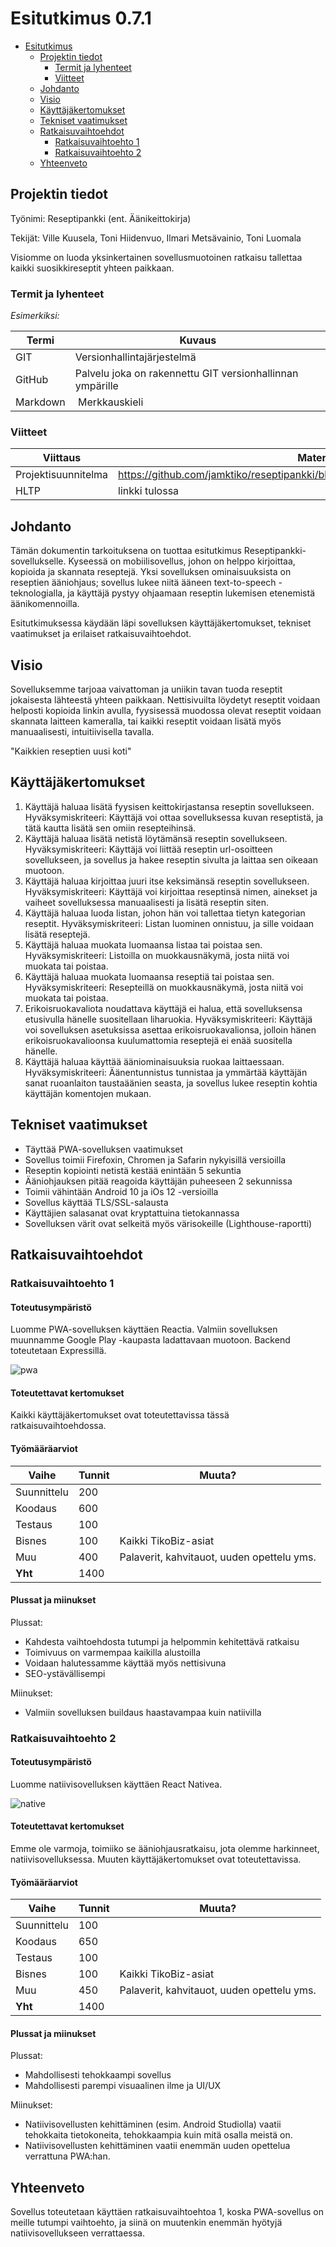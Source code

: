 # Esitutkimus 0.7.1

- [Esitutkimus](#esitutkimus)
  - [Projektin tiedot](#projektin-tiedot)
    - [Termit ja lyhenteet](#termit-ja-lyhenteet)
    - [Viitteet](#viitteet)
  - [Johdanto](#johdanto)
  - [Visio](#visio)
  - [Käyttäjäkertomukset](#k%C3%A4ytt%C3%A4j%C3%A4kertomukset)
  - [Tekniset vaatimukset](#tekniset-vaatimukset)
  - [Ratkaisuvaihtoehdot](#ratkaisuvaihtoehdot)
    - [Ratkaisuvaihtoehto 1](#ratkaisuvaihtoehto-1)
    - [Ratkaisuvaihtoehto 2](#ratkaisuvaihtoehto-2)
  - [Yhteenveto](#yhteenveto)

## Projektin tiedot

Työnimi: Reseptipankki (ent. Äänikeittokirja)

Tekijät: Ville Kuusela, Toni Hiidenvuo, Ilmari Metsävainio, Toni Luomala

Visiomme on luoda yksinkertainen sovellusmuotoinen ratkaisu tallettaa kaikki suosikkireseptit yhteen paikkaan.

### Termit ja lyhenteet

_Esimerkiksi:_

| Termi | Kuvaus |
|---|---|
GIT | Versionhallintajärjestelmä
GitHub | Palvelu joka on rakennettu GIT versionhallinnan ympärille
Markdown | Merkkauskieli

### Viitteet

| Viittaus | Materiaali |
|---|---|
Projektisuunnitelma | https://github.com/jamktiko/reseptipankki/blob/main/Asiakirjat/projektisuunnitelma.md
HLTP | linkki tulossa

## Johdanto

Tämän dokumentin tarkoituksena on tuottaa esitutkimus Reseptipankki-sovellukselle. Kyseessä on mobiilisovellus, johon on helppo kirjoittaa, kopioida ja skannata reseptejä. Yksi sovelluksen ominaisuuksista on reseptien ääniohjaus; sovellus lukee niitä ääneen text-to-speech -teknologialla, ja käyttäjä pystyy ohjaamaan reseptin lukemisen etenemistä äänikomennoilla.

Esitutkimuksessa käydään läpi sovelluksen käyttäjäkertomukset, tekniset vaatimukset ja erilaiset ratkaisuvaihtoehdot.

## Visio

Sovelluksemme tarjoaa vaivattoman ja uniikin tavan tuoda reseptit jokaisesta lähteestä yhteen paikkaan. Nettisivuilta löydetyt reseptit voidaan helposti kopioida linkin avulla, fyysisessä muodossa olevat reseptit voidaan skannata laitteen kameralla, tai kaikki reseptit voidaan lisätä myös manuaalisesti, intuitiivisella tavalla.

"Kaikkien reseptien uusi koti"

## Käyttäjäkertomukset

1. Käyttäjä haluaa lisätä fyysisen keittokirjastansa reseptin sovellukseen. Hyväksymiskriteeri: Käyttäjä voi ottaa sovelluksessa kuvan reseptistä, ja tätä kautta lisätä sen omiin resepteihinsä.
2. Käyttäjä haluaa lisätä netistä löytämänsä reseptin sovellukseen. Hyväksymiskriteeri: Käyttäjä voi liittää reseptin url-osoitteen sovellukseen, ja sovellus ja hakee reseptin sivulta ja laittaa sen oikeaan muotoon.
3. Käyttäjä haluaa kirjoittaa juuri itse keksimänsä reseptin sovellukseen. Hyväksymiskriteeri: Käyttäjä voi kirjoittaa reseptinsä nimen, ainekset ja vaiheet sovelluksessa manuaalisesti ja lisätä reseptin siten.
4. Käyttäjä haluaa luoda listan, johon hän voi tallettaa tietyn kategorian reseptit. Hyväksymiskriteeri: Listan luominen onnistuu, ja sille voidaan lisätä reseptejä.
5. Käyttäjä haluaa muokata luomaansa listaa tai poistaa sen. Hyväksymiskriteeri: Listoilla on muokkausnäkymä, josta niitä voi muokata tai poistaa.
6. Käyttäjä haluaa muokata luomaansa reseptiä tai poistaa sen. Hyväksymiskriteeri: Resepteillä on muokkausnäkymä, josta niitä voi muokata tai poistaa.
7. Erikoisruokavaliota noudattava käyttäjä ei halua, että sovelluksensa etusivulla hänelle suositellaan liharuokia. Hyväksymiskriteeri: Käyttäjä voi sovelluksen asetuksissa asettaa erikoisruokavalionsa, jolloin hänen erikoisruokavalioonsa kuulumattomia reseptejä ei enää suositella hänelle.
8. Käyttäjä haluaa käyttää ääniominaisuuksia ruokaa laittaessaan. Hyväksymiskriteeri: Äänentunnistus tunnistaa ja ymmärtää käyttäjän sanat ruoanlaiton taustaäänien seasta, ja sovellus lukee reseptin kohtia käyttäjän komentojen mukaan.

## Tekniset vaatimukset

- Täyttää PWA-sovelluksen vaatimukset
- Sovellus toimii Firefoxin, Chromen ja Safarin nykyisillä versioilla
- Reseptin kopiointi netistä kestää enintään 5 sekuntia
- Ääniohjauksen pitää reagoida käyttäjän puheeseen 2 sekunnissa
- Toimii vähintään Android 10 ja iOs 12 -versioilla
- Sovellus käyttää TLS/SSL-salausta
- Käyttäjien salasanat ovat kryptattuina tietokannassa
- Sovelluksen värit ovat selkeitä myös värisokeille (Lighthouse-raportti)

## Ratkaisuvaihtoehdot

### Ratkaisuvaihtoehto 1

#### Toteutusympäristö

Luomme PWA-sovelluksen käyttäen Reactia. Valmiin sovelluksen muunnamme Google Play -kaupasta ladattavaan muotoon. Backend toteutetaan Expressillä.

![pwa](./img/pwa.jpg)

#### Toteutettavat kertomukset

Kaikki käyttäjäkertomukset ovat toteutettavissa tässä ratkaisuvaihtoehdossa.

#### Työmääräarviot

| Vaihe | Tunnit | Muuta?
|---|---|---|
Suunnittelu | 200 | 
Koodaus | 600 | 
Testaus | 100 | 
Bisnes | 100 | Kaikki TikoBiz-asiat
Muu | 400 | Palaverit, kahvitauot, uuden opettelu yms.
**Yht** | 1400 | 

#### Plussat ja miinukset

Plussat:

+ Kahdesta vaihtoehdosta tutumpi ja helpommin kehitettävä ratkaisu
+ Toimivuus on varmempaa kaikilla alustoilla
+ Voidaan halutessamme käyttää myös nettisivuna
+ SEO-ystävällisempi

Miinukset:

- Valmiin sovelluksen buildaus haastavampaa kuin natiivilla

### Ratkaisuvaihtoehto 2

#### Toteutusympäristö

Luomme natiivisovelluksen käyttäen React Nativea.

![native](./img/native.jpg)

#### Toteutettavat kertomukset

Emme ole varmoja, toimiiko se ääniohjausratkaisu, jota olemme harkinneet, natiivisovelluksessa. Muuten käyttäjäkertomukset ovat toteutettavissa.

#### Työmääräarviot

| Vaihe | Tunnit | Muuta?
|---|---|---|
Suunnittelu | 100 | 
Koodaus | 650 | 
Testaus | 100 | 
Bisnes | 100 | Kaikki TikoBiz-asiat
Muu | 450 | Palaverit, kahvitauot, uuden opettelu yms.
**Yht** | 1400 | 

#### Plussat ja miinukset

Plussat:

- Mahdollisesti tehokkaampi sovellus
- Mahdollisesti parempi visuaalinen ilme ja UI/UX

Miinukset:

- Natiivisovellusten kehittäminen (esim. Android Studiolla) vaatii tehokkaita tietokoneita, tehokkaampia kuin mitä osalla meistä on.
- Natiivisovellusten kehittäminen vaatii enemmän uuden opettelua verrattuna PWA:han.

## Yhteenveto

Sovellus toteutetaan käyttäen ratkaisuvaihtoehtoa 1, koska PWA-sovellus on meille tutumpi vaihtoehto, ja siinä on muutenkin enemmän hyötyjä natiivisovellukseen verrattaessa.

